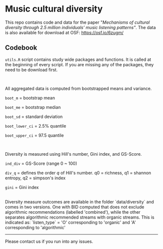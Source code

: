 # Music cultural diversity

This repo contains code and data for the paper "*Mechanisms of cultural diversity through 2.5 million individuals’ music listening patterns"*. The data is also available for download at OSF: <https://osf.io/6zugm/>

## Codebook

`utils.R` script contains study wide packages and functions. It is called at the beginning of every script. If you are missing any of the packages, they need to be download first.

<br>

All aggregated data is computed from bootstrapped means and variance.

`boot_m` = bootstrap mean

`boot_me` = bootstrap median

`boot_sd` = standard deviation

`boot_lower_ci` = 2.5% quantile

`boot_upper_ci` = 97.5 quantile

<br>

Diversity is measured using Hill's number, Gini index, and GS-Score.

`ind_div` = GS-Score (range 0 \~ 100)

`div_q` = defines the order *q* of Hill's number. q0 = richness, q1 = shannon entropy, q2 = simpson's index

`gini` = Gini index

<br>
Diversity measure outcomes are available in the folder `data/diversity` and comes in two versions.
One with BID computed that does not exclude algorithmic recommendations (labelled 'combined'), while the other separates algorithmic recommended streams with organic streams. This is indicated as: `listen_type` = 'O' corresponding to 'organic' and 'A' corresponding to 'algorithmic'

------------------------------------------------------------------------

Please contact us if you run into any issues.
